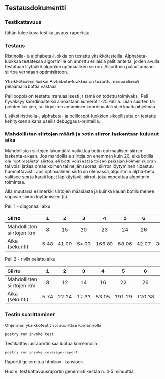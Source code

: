 ## Testausdokumentti

### Testikattavuus

tähän tulee kuva testikattavuus-raportista.

### Testaus

Ristinolla- ja alphabeta-luokkia on testattu yksikkötesteilla. Alphabeta-luokkaa testatessa algoritmille on annettu erilaisia pelitilanteita, joiden avulla testataan löytääkö algoritmi optimaalisen siirron. Algoritmin palauttamaan siirtoa verrataan optimisiirtoon.



Yksikkötestien lisäksi Alphabeta-luokkaa on testattu manuaalisesti pelaamalla bottia vastaan.

Pelilooppia on testattu manuaalisesti ja tämä on todettu toimivaksi. Peli hyväksyy koordinaateiksi ainoastaan numerot 1-25 välillä. Liian suurten tai pienten lukujen, tai kirjainten antaminen koordinaateiksi ei kaada ohjelmaa.

Lisäksi ristinolla-, alphabeta- ja pelilooppi-luokkien oikeellisutta on testattu kehityksen aikana useilla debuggaus-printeillä.

### Mahdollisten siirtojen määrä ja botin siirron laskentaan kulunut aika

Mahdollisten siirtojen lukumäärä vaikuttaa botin optimaalisen siirron laskenta-aikaan. Jos mahdollisia siirtoja on enemmän kuin 20, eikä botilla ole 'optimaalista' siirtoa, eli botti voisi estää toisen pelaajan kolmen suoran tai voisi jatkaa omaa kolmen tai neljän suoraa, siirron löytyminen hidastuu huomattavasti. Jos optimaalinen siirto on olemassa, algoritmin alpha-beta valitsee sen ja karsii loput läpikäytävät siirrot, joka nopeuttaa algoritmin toimintaa.

Alla muutama esimerkki siirtojen määräästä ja kuinka kauan botilla menee sopivan siirron löytämiseen (s).

Peli 1 - diagonaali alku

| Siirto | 1 | 2 | 3 | 4 | 5 | 6 | 7 | 8 |
| :---  | :---: | :---: | :---: | :---: | :---: | :---: | :---: | :---: |
| Mahdollisten siirtojen lkm | 8 | 15 | 20 | 23 | 24 | 26 | 27 | 26 |
| Aika (sekunti) | 5.48 | 41.09 | 54.03 | 166.89 | 58.06 | 42.07 | 367.67 | 40.06 |

Peli 2 - riviin pelattu alku

| Siirto | 1 | 2 | 3 | 4 | 5 | 6 | 7 | 8 | 9 |
| :---  | :---: | :---: | :---: | :---: | :---: | :---: | :---: | :---: | :---: |
| Mahdollisten siirtojen lkm | 8 | 12 | 14 | 16 | 22 | 26 | 33 | 34 | 41 |
| Aika (sekunti) | 5.74 | 22.24 | 12.33 | 53.05 | 191.29 | 120.38 | 100.57 | 1299.98 | 3300.2 |


### Testin suorittaminen

Ohjelman yksikkötestit voi suorittaa komennolla

```bash
poetry run invoke test
```

Testikattavuusraportin saa luotua komennolla

```bash
poetry run invoke coverage-report
```

Raportti generoituu htmlcov -kansioon.

Huom. testikattavuusraportin generointi kestää n. 4-5 minuuttia.
